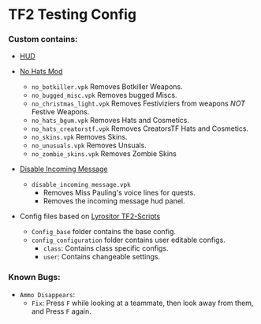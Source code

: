 # TF2 Testing Config

### Custom contains:
* [HUD](https://huds.tf/site/s-lavaHUD)

* [No Hats Mod](https://github.com/Fedora31/no-hats-bgum)
    * `no_botkiller.vpk` Removes Botkiller Weapons.
    * `no_bugged_misc.vpk` Removes bugged Miscs.
    * `no_christmas_light.vpk` Removes Festiviziers from weapons *NOT* Festive Weapons.
    * `no_hats_bgum.vpk` Removes Hats and Cosmetics.
    * `no_hats_creatorstf.vpk` Removes CreatorsTF Hats and Cosmetics.
    * `no_skins.vpk` Removes Skins.
    * `no_unusuals.vpk` Removes Unsuals.
    * `no_zombie_skins.vpk` Removes Zombie Skins

* [Disable Incoming Message](https://drive.google.com/file/d/12EYvAGVP4W4OX7dves0kpylp-4v2ioCB/view)
    * `disable_incoming_message.vpk`
        * Removes Miss Pauling's voice lines for quests.
        * Removes the incoming message hud panel.

* Config files based on [Lyrositor TF2-Scripts](https://github.com/Lyrositor/TF2-Scripts/)
    * `Config_base` folder contains the base config.
    * `config_configuration` folder contains user editable configs.
        * `class`: Contains class specific configs.
        * `user`: Contains changeable settings.

### Known Bugs:
* `Ammo Disappears`: 
    * `Fix`: Press `F` while looking at a teammate, then look away from them, and Press `F` again.